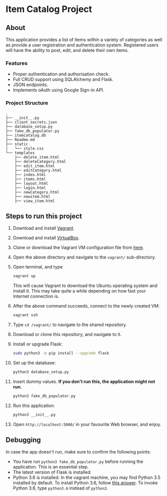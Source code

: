 # Item Catalog Project


## About
This application provides a list of items within a variety of categories as well as provide a user registration and authentication system. Registered users will have the ability to post, edit, and delete their own items.

### Features
- Proper authentication and authorisation check.
- Full CRUD support using SQLAlchemy and Flask.
- JSON endpoints.
- Implements oAuth using Google Sign-in API.

### Project Structure
```
.
├── __init__.py
├── client_secrets.json
├── database_setup.py
├── fake_db_populator.py
├── itemcatalog.db
├── Readme.md
├── static
│   └── style.css
└── templates
    ├── delete_item.html
    ├── deleteCategory.html
    ├── edit_item.html
    ├── editCategory.html
    ├── index.html
    ├── items.html
    ├── layout.html
    ├── login.html
    ├── newCategory.html
    ├── newitem.html
    ├── view_item.html
```

## Steps to run this project

1. Download and install [Vagrant](https://www.vagrantup.com/downloads.html).

2. Download and install [VirtualBox](https://www.virtualbox.org/wiki/Downloads).

3. Clone or download the Vagrant VM configuration file from [here](https://github.com/udacity/fullstack-nanodegree-vm).

4. Open the above directory and navigate to the `vagrant/` sub-directory.

5. Open terminal, and type

   ```bash
   vagrant up
   ```

   This will cause Vagrant to download the Ubuntu operating system and install it. This may take quite a while depending on how fast your Internet connection is.

6. After the above command succeeds, connect to the newly created VM:

   ```bash
   vagrant ssh
   ```

8. Type `cd /vagrant/` to navigate to the shared repository.

9. Download or clone this repository, and navigate to it.

11. Install or upgrade Flask:
    ```bash
    sudo python3 -m pip install --upgrade flask
    ```
12. Set up the database:
    ```bash
    python3 database_setup.py
    ```
13. Insert dummy values. **If you don't run this, the application might not run.**
    ```bash
    python3 fake_db_populator.py
    ```
14. Run this application:
    ```bash
    python3 __init__.py
    ```
15. Open `http://localhost:5000/` in your favourite Web browser, and enjoy.

## Debugging
In case the app doesn't run, make sure to confirm the following points:
- You have run `python3 fake_db_populator.py` before running the application. This is an essential step.
- The latest version of Flask is installed.
- Python 3.6 is installed. In the vagrant machine, you may find Python 3.5 installed by default. To install Python 3.6, follow [this answer](https://askubuntu.com/a/865569/571299). To invoke Python 3.6, type `python3.6` instead of `python3`.


